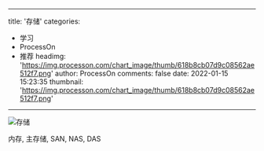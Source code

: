 
---
title: '存储'
categories: 
 - 学习
 - ProcessOn
 - 推荐
headimg: 'https://img.processon.com/chart_image/thumb/618b8cb07d9c08562ae512f7.png'
author: ProcessOn
comments: false
date: 2022-01-15 15:23:35
thumbnail: 'https://img.processon.com/chart_image/thumb/618b8cb07d9c08562ae512f7.png'
---

<div>   
<img class="thumb" alt="存储" src="https://img.processon.com/chart_image/thumb/618b8cb07d9c08562ae512f7.png" referrerpolicy="no-referrer">
<p>内存, 主存储, SAN, NAS, DAS</p>  
</div>
            